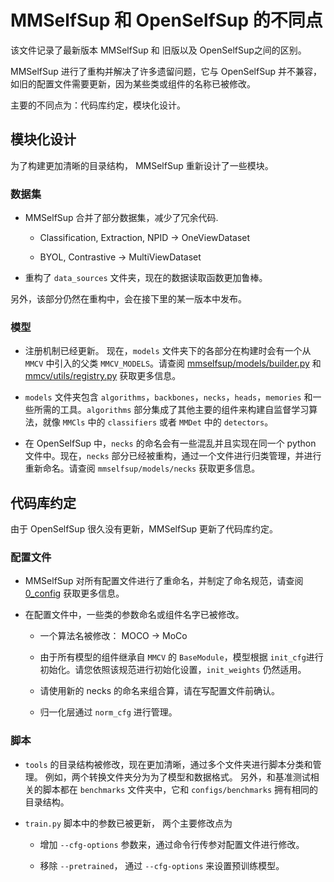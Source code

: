 # MMSelfSup 和 OpenSelfSup 的不同点

该文件记录了最新版本 MMSelfSup 和 旧版以及 OpenSelfSup之间的区别。

MMSelfSup 进行了重构并解决了许多遗留问题，它与 OpenSelfSup 并不兼容，如旧的配置文件需要更新，因为某些类或组件的名称已被修改。

主要的不同点为：代码库约定，模块化设计。

## 模块化设计

为了构建更加清晰的目录结构， MMSelfSup 重新设计了一些模块。

### 数据集

- MMSelfSup 合并了部分数据集，减少了冗余代码.

  - Classification, Extraction, NPID -> OneViewDataset

  - BYOL, Contrastive -> MultiViewDataset

- 重构了 `data_sources` 文件夹，现在的数据读取函数更加鲁棒。

另外，该部分仍然在重构中，会在接下里的某一版本中发布。

### 模型

- 注册机制已经更新。 现在，`models` 文件夹下的各部分在构建时会有一个从 `MMCV` 中引入的父类 `MMCV_MODELS`。请查阅 [mmselfsup/models/builder.py](https://github.com/open-mmlab/mmselfsup/blob/master/mmselfsup/models/builder.py) 和 [mmcv/utils/registry.py](https://github.com/open-mmlab/mmcv/blob/master/mmcv/utils/registry.py) 获取更多信息。

- `models` 文件夹包含 `algorithms`，`backbones`，`necks`，`heads`，`memories` 和一些所需的工具。`algorithms` 部分集成了其他主要的组件来构建自监督学习算法，就像 `MMCls` 中的 `classifiers` 或者 `MMDet` 中的 `detectors`。

- 在 OpenSelfSup 中，`necks` 的命名会有一些混乱并且实现在同一个 python 文件中。现在，`necks` 部分已经被重构，通过一个文件进行归类管理，并进行重新命名。请查阅 `mmselfsup/models/necks` 获取更多信息。

## 代码库约定

由于 OpenSelfSup 很久没有更新，MMSelfSup 更新了代码库约定。

### 配置文件

- MMSelfSup 对所有配置文件进行了重命名，并制定了命名规范，请查阅 [0_config](./tutorials/0_config.md) 获取更多信息。

- 在配置文件中，一些类的参数命名或组件名字已被修改。

  - 一个算法名被修改： MOCO -> MoCo

  - 由于所有模型的组件继承自 `MMCV` 的 `BaseModule`，模型根据 `init_cfg`进行初始化。请您依照该规范进行初始化设置，`init_weights` 仍然适用。

  - 请使用新的 necks 的命名来组合算，请在写配置文件前确认。

  - 归一化层通过 `norm_cfg` 进行管理。

### 脚本

- `tools` 的目录结构被修改，现在更加清晰，通过多个文件夹进行脚本分类和管理。 例如，两个转换文件夹分为为了模型和数据格式。 另外，和基准测试相关的脚本都在 `benchmarks` 文件夹中，它和 `configs/benchmarks` 拥有相同的目录结构。

- `train.py` 脚本中的参数已被更新， 两个主要修改点为

  - 增加 `--cfg-options` 参数来，通过命令行传参对配置文件进行修改。

  - 移除 `--pretrained`， 通过 `--cfg-options` 来设置预训练模型。
